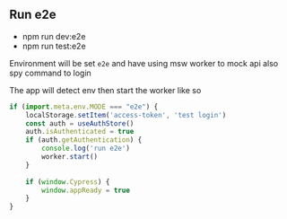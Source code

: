 ## Run e2e

- npm run dev:e2e
- npm run test:e2e

Environment will be set `e2e` and have using msw worker to mock api also spy command to login

The app will detect env then start the worker like so

```js
if (import.meta.env.MODE === "e2e") {
    localStorage.setItem('access-token', 'test login')
    const auth = useAuthStore()
    auth.isAuthenticated = true
    if (auth.getAuthentication) {
        console.log('run e2e')
        worker.start()
    }
    
    if (window.Cypress) {
        window.appReady = true
    }
}
```